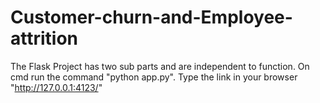 # Customer-churn-and-Employee-attrition
The Flask Project has two sub parts and are independent to function.
On cmd run the command "python app.py".
Type the link in your browser "http://127.0.0.1:4123/"
